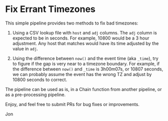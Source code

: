 # Fix Errant Timezones

This simple pipeline provides two methods to fix bad timezones:

1) Using a CSV lookup file with `host` and `adj` columns. The `adj` column is expected to be in seconds. For example, 10800 would be a 3 hour adjustment. Any host that matches would have its time adjusted by the value in `adj`.

2) Using the difference between `now()` and the event time (aka `_time`), try to figure if the gap is very near to a timezone boundary. For example, if the difference between `now()` and `_time` is 3h00m07s, or 10807 seconds, we can probably assume the event has the wrong TZ and adjust by 10800 seconds to correct.

The pipeline can be used as is, in a Chain function from another pipeline, or as a pre-processing pipeline.

Enjoy, and feel free to submit PRs for bug fixes or improvements.

Jon
